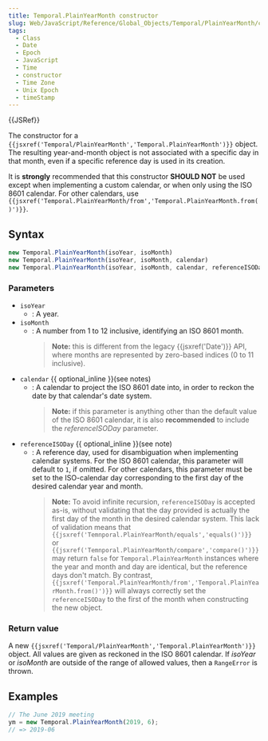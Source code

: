 ```yaml
---
title: Temporal.PlainYearMonth constructor
slug: Web/JavaScript/Reference/Global_Objects/Temporal/PlainYearMonth/constructor
tags:
  - Class
  - Date
  - Epoch
  - JavaScript
  - Time
  - constructor
  - Time Zone
  - Unix Epoch
  - timeStamp
---
```

{{JSRef}}

<p class="summary"><span class="seoSummary">The constructor for a <code>{{jsxref('Temporal/PlainYearMonth','Temporal.PlainYearMonth')}}</code> object.</span> The resulting year-and-month object is not associated with a specific day in that month, even if a specific reference day is used in its creation.</p>

It is **strongly** recommended that this constructor **SHOULD NOT** be used
except when implementing a custom calendar, or when only using the ISO 8601
calendar. For other calendars, use
`{{jsxref('Temporal.PlainYearMonth/from','Temporal.PlainYearMonth.from()')}}`.

## Syntax

```js
new Temporal.PlainYearMonth(isoYear, isoMonth)
new Temporal.PlainYearMonth(isoYear, isoMonth, calendar)
new Temporal.PlainYearMonth(isoYear, isoMonth, calendar, referenceISODay)
```

### Parameters

- `isoYear`
  - : A year.
- `isoMonth`
  - : A number from 1 to 12 inclusive, identifying an ISO 8601 month.
    > **Note:** this is different from the legacy {{jsxref('Date')}} API,
    > where months are represented by zero-based indices (0 to 11 inclusive).
- `calendar` {{ optional_inline }}(see notes)
  - : A calendar to project the ISO 8601 date into, in order to reckon the date
    by that calendar's date system.
    > **Note:** if this parameter is anything other than the default value of
    > the ISO 8601 calendar, it is also **recommended** to include the
    > _referenceISODay_ parameter.
- `referenceISODay` {{ optional_inline }}(see note)
  - : A reference day, used for disambiguation when implementing calendar
    systems. For the ISO 8601 calendar, this parameter will default to `1`, if
    omitted. For other calendars, this parameter must be set to the ISO-calendar
    day corresponding to the first day of the desired calendar year and month.
    > **Note:** To avoid infinite recursion, `referenceISODay` is accepted
    > as-is, without validating that the day provided is actually the first day
    > of the month in the desired calendar system. This lack of validation means
    > that
    > `{{jsxref('Temnporal.PlainYearMonth/equals','equals()')}}`
    > or
    > `{{jsxref('Temnporal.PlainYearMonth/compare','compare()')}}`
    > may return `false` for `Temporal.PlainYearMonth` instances where the year
    > and month and day are identical, but the reference days don't match. By
    > contrast,
    > `{{jsxref('Temporal.PlainYearMonth/from','Temporal.PlainYearMonth.from()')}}`
    > will always correctly set the `referenceISODay` to the first of the month
    > when constructing the new object.

### Return value

A new
`{{jsxref('Temporal/PlainYearMonth','Temporal.PlainYearMonth')}}`
object. All values are given as reckoned in the ISO 8601 calendar. If _isoYear_
or _isoMonth_ are outside of the range of allowed values, then a `RangeError` is
thrown.

## Examples

```js
// The June 2019 meeting
ym = new Temporal.PlainYearMonth(2019, 6);
// => 2019-06
```
